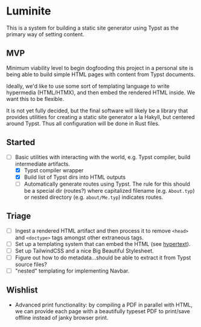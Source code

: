 # Luminite

This is a system for building a static site generator using Typst as the
primary way of setting content.

## MVP

Minimum viability level to begin dogfooding this project in a personal site is
being able to build simple HTML pages with content from Typst documents.

Ideally, we'd like to use some sort of templating language to write hypermedia
(HTML/HTMX), and then embed the rendered HTML inside. We want this to be flexible.

It is not yet fully decided, but the final software will likely be a library
that provides utilities for creating a static site generator a la Hakyll, but
centered around Typst. Thus all configuration will be done in Rust files.

## Started

- [ ] Basic utilities with interacting with the world, e.g. Typst compiler, build intermediate artifacts.
  - [x] Typst compiler wrapper
  - [x] Build list of Typst dirs into HTML outputs
  - [ ] Automatically generate routes using Typst. The rule for this should
        be a special dir (routes?) where capitalized filename (e.g. `About.typ`)
        or nested directory (e.g. `about/Me.typ`) indicates routes.

## Triage

- [ ] Ingest a rendered HTML artifact and then process it to remove `<head>` and `<doctype>` tags amongst other extraneous tags.
- [ ] Set up a templating system that can embed the HTML (see [hypertext](https://github.com/vidhanio/hypertext)).
- [ ] Set up TailwindCSS and a nice Big Beautiful Stylesheet.
- [ ] Figure out how to do metadata...should be able to extract it from Typst source files?
- [ ] "nested" templating for implementing Navbar.

## Wishlist

- Advanced print functionality: by compiling a PDF in parallel with HTML, we
  can provide each page with a beautifully typeset PDF to print/save offline
  instead of janky browser print.
